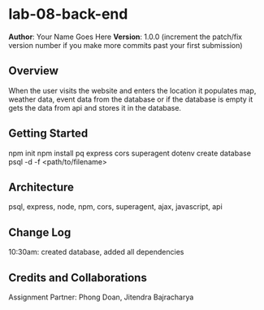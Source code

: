 # lab-08-back-end

**Author**: Your Name Goes Here
**Version**: 1.0.0 (increment the patch/fix version number if you make more commits past your first submission)

## Overview
<!-- Provide a high level overview of what this application is and why you are building it, beyond the fact that it's an assignment for this class. (i.e. What's your problem domain?) -->
When the user visits the website and enters the location it populates map, weather data, event data from the database or if the database is empty it gets the data from api and stores it in the database. 

## Getting Started
<!-- What are the steps that a user must take in order to build this app on their own machine and get it running? -->
npm init
npm install pq express cors superagent dotenv
create database
psql -d <database-name> -f <path/to/filename>



## Architecture
<!-- Provide a detailed description of the application design. What technologies (languages, libraries, etc) you're using, and any other relevant design information. -->
psql, express, node, npm, cors, superagent, ajax, javascript, api

## Change Log
<!-- Use this area to document the iterative changes made to your application as each feature is successfully implemented. Use time stamps. Here's an examples:
01-01-2001 4:59pm - Application now has a fully-functional express server, with a GET route for the location resource.-->
10:30am: created database, added all dependencies

## Credits and Collaborations
<!-- Give credit (and a link) to other people or resources that helped you build this application. -->
Assignment Partner: Phong Doan, Jitendra Bajracharya